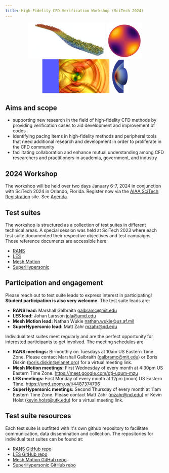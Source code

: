 ```yaml
---
title: High-Fidelity CFD Verification Workshop (SciTech 2024)
---
```


<center>
<img src="/figures/les.png" height="110"> <img src="/figures/meshmotion.png" height="110"> <img src="/figures/shockvortex.png" height="110"> <img src="/figures/blottner.png" height="110">
</center>

## **Aims and scope**

- supporting new research in the field of high-fidelity CFD methods by providing verification cases to aid development and improvement of codes
- identifying pacing items in high-fidelity methods and peripheral tools that need additional research and development in order to proliferate in the CFD community
- facilitating collaboration and enhance mutual understanding among CFD researchers and practitioners in academia, government, and industry

## **2024 Workshop**

The workshop will be held over two days January 6-7, 2024 in conjunction with SciTech 2024 in Orlando, Florida. Register now via the [AIAA SciTech Registration](https://www.aiaa.org/SciTech/registration) site. See [Agenda](agenda.md).

## **Test suites**

The workshop is structured as a collection of test suites in different technical areas. A special session was held at SciTech 2023 where each test suite documented their respective objectives and test campaigns. Those reference documents are accessible here:

- [RANS](papers/rans.pdf)
- [LES](papers/les.pdf)
- [Mesh Motion](papers/mesh_motion.pdf)
- [SuperHypersonic](papers/superhypersonic.pdf)


## **Participation and engagement**

Please reach out to test suite leads to express interest in participating! **Student participation is also very welcome.** The test suite leads are:

- **RANS lead:** Marshall Galbraith galbramc@mit.edu
- **LES lead:** Johan Larsson jola@umd.edu
- **Mesh Motion lead:** Nathan Wukie nathan.wukie@us.af.mil
- **SuperHypersonic lead:** Matt Zahr mzahr@nd.edu

Individual test suites meet regularly and are the perfect opportunity for interested participants to get involved. The meeting schedules are

- **RANS meetings:** Bi-monthly on Tuesdays at 10am US Eastern Time Zone. Please contact Marshall Galbraith (galbramc@mit.edu) or Boris Diskin (boris.diskin@nianet.org) for a virtual meeting link.
- **Mesh Motion meetings:** First Wednesday of every month at 4:30pm US Eastern Time Zone. https://meet.google.com/gtj-uqum-mzu
- **LES meetings:** First Monday of every month at 12pm (noon) US Eastern Time. https://umd.zoom.us/j/4487374796
- **SuperHypersonic meetings:** Second Thursday of every month at 11am Eastern Time Zone. Please contact Matt Zahr (mzahr@nd.edu) or Kevin Holst (kevin.holst@utk.edu) for a virtual meeting link.


## **Test suite resources**

Each test suite is outfitted with it's own github repository to facilitate communication, data dissemination and collection. The repositories for individual test suites can be found at:

- [RANS GitHub repo](https://github.com/HighFidelityCFDVerificationWorkshop/2024RANS)
- [LES GitHub repo](https://github.com/HighFidelityCFDVerificationWorkshop/2024LES)
- [Mesh Motion GitHub repo](https://github.com/HighFidelityCFDVerificationWorkshop/2024MeshMotion)
- [SuperHypersonic GitHub repo](https://github.com/HighFidelityCFDVerificationWorkshop/2024SuperHypersonic)  




